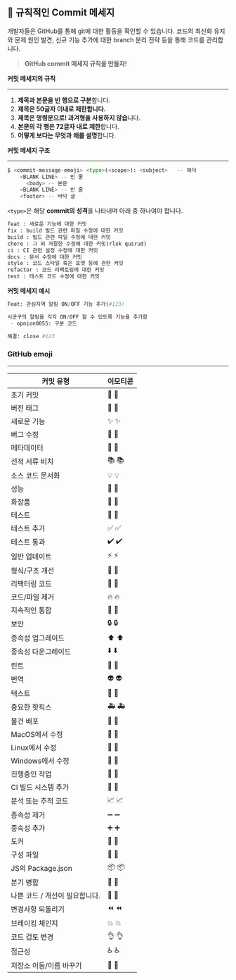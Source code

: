 ## 🤔 규칙적인 Commit 메세지

개발자들은 GitHub를 통해 git에 대한 활동을 확인할 수 있습니다. 코드의 최신화 유지와 문제 원인 발견, 신규 기능 추가에 대한 branch 분리 전략 등을 통해 코드를 관리합니다.

> **GitHub commit 메세지 규칙을 만들자!**

**커밋 메세지의 규칙**

---

1. **제목과 본문을 빈 행으로 구분**합니다.
2. **제목은 50글자 이내로 제한합니다.**
3. **제목은 명령문으로! 과겨형을 사용하지 않습**니다.
4. **본문의 각 행은 72글자 내로 제한**합니다.
5. **어떻게 보다는 무엇과 왜를 설명**합니다.

**커밋 메세지 구조**

---

```python
$ <commit-message-emoji> <type>(<scope>): <subject>   -- 헤더
    <BLANK LINE> -- 빈 줄
	  <body> -- 본문
    <BLANK LINE> -- 빈 줄
    <footer> -- 바닥 글
```

`<type>`은 해당 **commit의 성격**을 나타내며 아래 중 하나여야 합니다.

```python
feat : 새로운 기능에 대한 커밋
fix : build 빌드 관련 파일 수정에 대한 커밋
build : 빌드 관련 파일 수정에 대한 커밋
chore : 그 외 자잘한 수정에 대한 커밋(rlxk qusrud)
ci : CI 관련 설정 수정에 대한 커밋
docs : 문서 수정에 대한 커밋
style : 코드 스타일 혹은 포맷 등에 관한 커밋
refactor : 코드 리팩토링에 대한 커밋
test : 테스트 코드 수정에 대한 커밋
```

**커밋 메세지 예시**

```python
Feat: 관심지역 알림 ON/OFF 기능 추가(#123)

시군구의 알림을 각각 ON/OFF 할 수 있도록 기능을 추가함
 - opnion0055: 구분 코드

해결: close #123
```

### GitHub emoji

---

| 커밋 유형                      | 이모티콘                       |
| ------------------------------ | ------------------------------ |
| 초기 커밋                      | 🎉 :tada:                      |
| 버전 태그                      | 🔖 :bookmark:                  |
| 새로운 기능                    | ✨ :sparkles:                  |
| 버그 수정                      | 🐛 :bug:                       |
| 메타데이터                     | 📇 :card_index:                |
| 선적 서류 비치                 | 📚 :books:                     |
| 소스 코드 문서화               | 💡 :bulb:                      |
| 성능                           | 🐎 :racehorse:                 |
| 화장품                         | 💄 :lipstick:                  |
| 테스트                         | 🚨 :rotating_light:            |
| 테스트 추가                    | ✅ :white_check_mark:          |
| 테스트 통과                    | ✔️ :heavy_check_mark:          |
| 일반 업데이트                  | ⚡ :zap:                       |
| 형식/구조 개선                 | 🎨 :art:                       |
| 리팩터링 코드                  | 🔨 :hammer:                    |
| 코드/파일 제거                 | 🔥 :fire:                      |
| 지속적인 통합                  | 💚 :green_heart:               |
| 보안                           | 🔒 :lock:                      |
| 종속성 업그레이드              | ⬆️ :arrow_up:                  |
| 종속성 다운그레이드            | ⬇️ :arrow_down:                |
| 린트                           | 👕 :shirt:                     |
| 번역                           | 👽 :alien:                     |
| 텍스트                         | 📝 :pencil:                    |
| 중요한 핫픽스                  | 🚑 :ambulance:                 |
| 물건 배포                      | 🚀 :rocket:                    |
| MacOS에서 수정                 | 🍎 :apple:                     |
| Linux에서 수정                 | 🐧 :penguin:                   |
| Windows에서 수정               | 🏁 :checkered_flag:            |
| 진행중인 작업                  | 🚧 :construction:              |
| CI 빌드 시스템 추가            | 👷 :construction_worker:       |
| 분석 또는 추적 코드            | 📈 :chart_with_upwards_trend:  |
| 종속성 제거                    | ➖ :heavy_minus_sign:          |
| 종속성 추가                    | ➕ :heavy_plus_sign:           |
| 도커                           | 🐳 :whale:                     |
| 구성 파일                      | 🔧 :wrench:                    |
| JS의 Package.json              | 📦 :package:                   |
| 분기 병합                      | 🔀 :twisted_rightwards_arrows: |
| 나쁜 코드 / 개선이 필요합니다. | 💩 :hankey:                    |
| 변경사항 되돌리기              | ⏪ :rewind:                    |
| 브레이킹 체인지                | 💥 :boom:                      |
| 코드 검토 변경                 | 👌 :ok_hand:                   |
| 접근성                         | ♿ :wheelchair:                |
| 저장소 이동/이름 바꾸기        | 🚚 :truck:                     |
